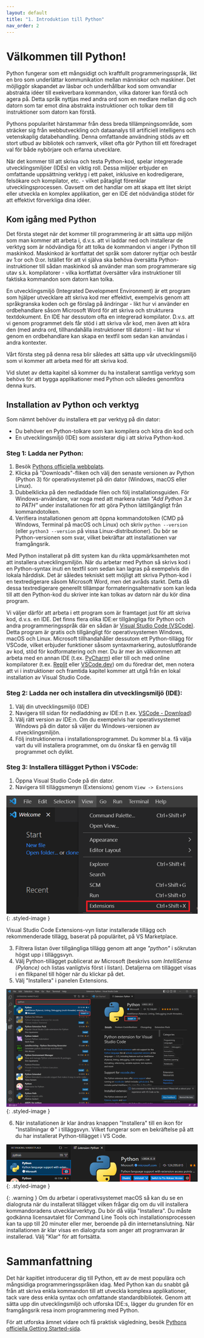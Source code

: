 ```yaml
---
layout: default
title: "1. Introduktion till Python"
nav_order: 2
---
```


# Välkommen till Python!

Python fungerar som ett mångsidigt och kraftfullt programmeringsspråk, likt en bro som underlättar kommunikation mellan människor och maskiner. Det möjliggör skapandet av läsbar och underhållbar kod som omvandlar abstrakta idéer till exekverbara kommandon, vilka datorer kan förstå och agera på. Detta språk nyttjas med andra ord som en medlare mellan dig och datorn som tar emot dina abstrakta instruktioner och tolkar dem till instruktioner som datorn kan förstå.

Pythons popularitet härstammar från dess breda tillämpningsområde, som sträcker sig från webbutveckling och dataanalys till artificiell intelligens och vetenskaplig databehandling. Denna omfattande användning stöds av ett stort utbud av bibliotek och ramverk, vilket ofta gör Python till ett föredraget val för både nybörjare och erfarna utvecklare.

När det kommer till att skriva och testa Python-kod, spelar integrerade utvecklingsmiljöer (IDEs) en viktig roll. Dessa miljöer erbjuder en omfattande uppsättning verktyg i ett paket, inklusive en kodredigerare, felsökare och kompilator, etc. - vilket påtagligt förenklar utvecklingsprocessen. Oavsett om det handlar om att skapa ett litet skript eller utveckla en komplex applikation, ger en IDE det nödvändiga stödet för att effektivt förverkliga dina idéer.

## Kom igång med Python

Det första steget när det kommer till programmering är att sätta upp miljön som man kommer att arbeta i, d.v.s. att vi laddar ned och installerar de verktyg som är nödvändiga för att tolka de kommandon vi anger i Python till maskinkod. Maskinkod är kortfattat det språk som datorer nyttjar och består av 1:or och 0:or. Istället för att vi själva ska behöva översätta Python-instruktioner till sådan maskinkod så använder man som programmerare sig utav s.k. kompilatorer - vilka kortfattat översätter våra instruktioner till faktiska kommandon som datorn kan tolka.

En utvecklingsmiljö (Integrated Development Environment) är ett program som hjälper utvecklare att skriva kod mer effektivt, exempelvis genom att språkgranska koden och ge förslag på ändringar - likt hur vi använder en ordbehandlare såsom Microsoft Word för att skriva och strukturera textdokument. En IDE har dessutom ofta en integrerad kompilator. D.v.s. att vi genom programmet dels får stöd i att skriva vår kod, men även att köra den (med andra ord, tillhandahålla instruktioner till datorn) - likt hur vi genom en ordbehandlare kan skapa en textfil som sedan kan användas i andra kontexter.

Vårt första steg på denna resa blir således att sätta upp vår utvecklingsmiljö som vi kommer att arbeta med för att skriva kod.

Vid slutet av detta kapitel så kommer du ha installerat samtliga verktyg som behövs för att bygga applikationer med Python och således genomföra denna kurs.

## Installation av Python och verktyg

Som nämnt behöver du installera ett par verktyg på din dator:

- Du behöver en Python-tolkare som kan kompilera och köra din kod och
- En utvecklingsmiljö (IDE) som assisterar dig i att skriva Python-kod.

### Steg 1: Ladda ner Python:

1. Besök [Pythons officiella webbplats](https://www.python.org/).
2. Klicka på "Downloads"-fliken och välj den senaste versionen av Python (Python 3) för operativsystemet på din dator (Windows, macOS eller Linux).
3. Dubbelklicka på den nedladdade filen och följ installationsguiden. För Windows-användare, var noga med att markera rutan _"Add Python 3.x to PATH"_ under installationen för att göra Python lättillgängligt från kommandotolken.
4. Verifiera installationen genom att öppna kommandotolken (CMD på Windows, Terminal på macOS och Linux) och skriv `python --version` (eller `python3 --version` på vissa Linux-distributioner). Du bör se Python-versionen som svar, vilket bekräftar att installationen var framgångsrik.

Med Python installerat på ditt system kan du rikta uppmärksamheten mot att installera utvecklingsmiljön. När du arbetar med Python så skrivs kod i en Python-syntax inuti en textfil som sedan kan lagras på exempelvis din lokala hårddisk. Det är således tekniskt sett möjligt att skriva Python-kod i en textredigerare såsom Microsoft Word, men det avråds starkt. Detta då dessa textredigerare generellt tillämpar formateringsalternativ som kan leda till att den Python-kod du skriver inte kan tolkas av datorn när du kör dina program.

Vi väljer därför att arbeta i ett program som är framtaget just för att skriva kod, d.v.s. en IDE. Det finns flera olika IDE:er tillgängliga för Python och andra programmeringsspråk där en sådan är [Visual Studio Code (VSCode)](https://code.visualstudio.com/). Detta program är gratis och tillgängligt för operativsystemen Windows, macOS och Linux. Microsoft tillhandahåller dessutom ett Python-tillägg för VSCode, vilket erbjuder funktioner såsom syntaxmarkering, autoslutförande av kod, stöd för kodformatering och mer. Du är mer än välkommen att arbeta med en annan IDE (t.ex. [PyCharm](https://www.jetbrains.com/pycharm/)) eller till och med online kompilatorer (t.ex. [Replit](https://replit.com/languages/python3) eller [VSCode.dev](https://vscode.dev/)) om du föredrar det, men notera att vi i instruktioner och framtida kapitel kommer att utgå från en lokal installation av Visual Studio Code.

### Steg 2: Ladda ner och installera din utvecklingsmiljö (IDE):

1. Välj din utvecklingsmiljö (IDE)
2. Navigera till sidan för nedladdning av IDE:n (t.ex. [VSCode - Download](https://code.visualstudio.com/Download))
3. Välj rätt version av IDE:n. Om du exempelvis har operativsystemet Windows på din dator så väljer du Windows-versionen av utvecklingsmiljön.
4. Följ instruktionerna i installationsprogrammet. Du kommer bl.a. få välja vart du vill installera programmet, om du önskar få en genväg till programmet och dylikt.

### Steg 3: Installera tillägget Python i VSCode:

1. Öppna Visual Studio Code på din dator.
2. Navigera till tilläggsmenyn (Extensions) genom `View -> Extensions`

![Extensions in VSCode](../assets/images/Extensions_VSCode.png){: .styled-image }

Visual Studio Code Extensions-vyn listar installerade tillägg och rekommenderade tillägg, baserat på populäritet, på VS Marketplace.

3. Filtrera listan över tillgängliga tillägg genom att ange _"python"_ i sökrutan högst upp i tilläggsvyn.
4. Välj Python-tillägget publicerat av Microsoft (beskrivs som _IntelliSense (Pylance)_ och listas vanligtvis först i listan). Detaljerna om tillägget visas i en flikpanel till höger när du klickar på det.
5. Välj "Installera" i panelen Extensions.

![Extensions in VSCode](../assets/images/vsCode_python_extension.png){: .styled-image }

6. När installationen är klar ändras knappen "Installera" till en ikon för "Inställningar ⚙️" i tilläggsvyn. Vilket fungerar som en bekräftelse på att du har installerat Python-tillägget i VS Code.

![Extensions in VSCode](../assets/images/python_installed.png){: .styled-image }

{: .warning } 
Om du arbetar i operativsystemet macOS så kan du se en dialogruta när du installerat tillägget vilken frågar dig om du vill installera kommandoradens utvecklarverktyg. Du bör då välja "Installera". Du måste godkänna licensavtalet för Command Line Tools och installationsprocessen kan ta upp till 20 minuter eller mer, beroende på din internetanslutning. När installationen är klar visas en dialogruta som anger att programvaran är installerad. Välj "Klar" för att fortsätta.

# Sammanfattning
Det här kapitlet introducerar dig till Python, ett av de mest populära och mångsidiga programmeringsspråken idag. Med Python kan du snabbt gå från att skriva enkla kommandon till att utveckla komplexa applikationer, tack vare dess enkla syntax och omfattande standardbibliotek. Genom att sätta upp din utvecklingsmiljö och utforska IDE:s, lägger du grunden för en framgångsrik resa inom programmering med Python.

För att utforska ämnet vidare och få praktisk vägledning, besök [Pythons officiella Getting Started-sida](https://www.python.org/about/gettingstarted/).